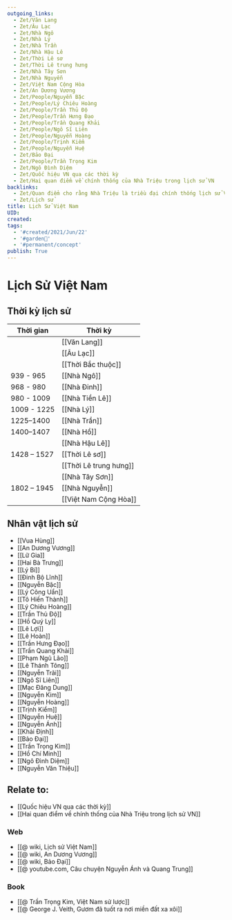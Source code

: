 ```yaml
---
outgoing_links:
  - Zet/Văn Lang
  - Zet/Âu Lạc
  - Zet/Nhà Ngô
  - Zet/Nhà Lý
  - Zet/Nhà Trần
  - Zet/Nhà Hậu Lê
  - Zet/Thời Lê sơ
  - Zet/Thời Lê trung hưng
  - Zet/Nhà Tây Sơn
  - Zet/Nhà Nguyễn
  - Zet/Việt Nam Cộng Hòa
  - Zet/An Dương Vương
  - Zet/People/Nguyễn Bặc
  - Zet/People/Lý Chiêu Hoàng
  - Zet/People/Trần Thủ Độ
  - Zet/People/Trần Hưng Đạo
  - Zet/People/Trần Quang Khải
  - Zet/People/Ngô Sĩ Liên
  - Zet/People/Nguyễn Hoàng
  - Zet/People/Trịnh Kiểm
  - Zet/People/Nguyễn Huệ
  - Zet/Bảo Đại
  - Zet/People/Trần Trọng Kim
  - Zet/Ngô Đình Diệm
  - Zet/Quốc hiệu VN qua các thời kỳ
  - Zet/Hai quan điểm về chính thống của Nhà Triệu trong lịch sử VN
backlinks:
  - Zet/Quan điểm cho rằng Nhà Triệu là triều đại chính thống lịch sử VN
  - Zet/Lịch sử
title: Lịch Sử Việt Nam
UID: 
created: 
tags:
  - '#created/2021/Jun/22'
  - '#garden🏡'
  - '#permanent/concept'
publish: True
---
```

# Lịch Sử Việt Nam

## Thời kỳ lịch sử
| Thời gian   | Thời kỳ                |
| ----------- | ---------------------- |
|             | [[Văn Lang]]           |
|             | [[Âu Lạc]]             |
|             | [[Thời Bắc thuộc]]     |
| 939 - 965   | [[Nhà Ngô]]           |
| 968 - 980   | [[Nhà Đinh]]           |
| 980 - 1009  | [[Nhà Tiền Lê]]        |
| 1009 - 1225 | [[Nhà Lý]]             |
| 1225–1400   | [[Nhà Trần]]           |
| 1400–1407   | [[Nhà Hồ]]             |
|             | [[Nhà Hậu Lê]]         |
| 1428 – 1527 | [[Thời Lê sơ]]         |
|             | [[Thời Lê trung hưng]] |
|             | [[Nhà Tây Sơn]]        |
| 1802 – 1945 | [[Nhà Nguyễn]]         |
|             | [[Việt Nam Cộng Hòa]]  |

## Nhân vật lịch sử
- [[Vua Hùng]]
- [[An Dương Vương]]
- [[Lữ Gia]]
- [[Hai Bà Trưng]]
- [[Lý Bí]]
- [[Đinh Bộ Lĩnh]]
- [[Nguyễn Bặc]]
- [[Lý Công Uẩn]]
- [[Tô Hiến Thành]]
- [[Lý Chiêu Hoàng]]
- [[Trần Thủ Độ]]
- [[Hồ Quý Ly]]
- [[Lê Lợi]]
- [[Lê Hoàn]]
- [[Trần Hưng Đạo]]
- [[Trần Quang Khải]]
- [[Phạm Ngũ Lão]]
- [[Lê Thánh Tông]]
- [[Nguyễn Trãi]]
- [[Ngô Sĩ Liên]]
- [[Mạc Đăng Dung]]
- [[Nguyễn Kim]]
- [[Nguyễn Hoàng]]
- [[Trịnh Kiểm]]
- [[Nguyễn Huệ]]
- [[Nguyễn Ánh]]
- [[Khải Định]]
- [[Bảo Đại]]
- [[Trần Trọng Kim]]
- [[Hồ Chí Minh]]
- [[Ngô Đình Diệm]]
- [[Nguyễn Văn Thiệu]]

## Relate to:
- [[Quốc hiệu VN qua các thời kỳ]]
- [[Hai quan điểm về chính thống của Nhà Triệu trong lịch sử VN]]

### Web
- [[@ wiki, Lịch sử Việt Nam]]
- [[@ wiki, An Dương Vương]]
- [[@ wiki, Bảo Đại]]
- [[@ youtube.com, Câu chuyện Nguyễn Ánh và Quang Trung]]

### Book
- [[@ Trần Trọng Kim, Việt Nam sử lược]]
- [[@ George J. Veith, Gươm đã tuốt ra nơi miền đất xa xôi]]
